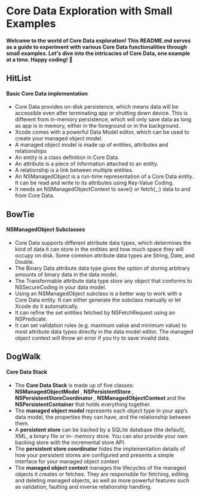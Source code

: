 # Core Data Exploration with Small Examples

#### Welcome to the world of Core Data exploration! This README.md serves as a guide to experiment with various Core Data functionalities through small examples. Let's dive into the intricacies of Core Data, one example at a time. Happy coding! 🚀

## HitList
#### Basic Core Data implementation

- Core Data provides on-disk persistence, 
  which means data will be accessible even after terminating app or shutting down device.
  This is different from in-memory persistence, which will only save data as long as app is in memory, either in the foreground or in the background.
- Xcode comes with a powerful Data Model editor, which can be used to create your managed object model.
- A managed object model is made up of entities, attributes and relationships
- An entity is a class definition in Core Data.
- An attribute is a piece of information attached to an entity.
- A relationship is a link between multiple entities.
- An NSManagedObject is a run-time representation of a Core Data entity. It can be read and write to its attributes using Key-Value Coding.
- It needs an NSManagedObjectContext to save() or fetch(_:) data to and from Core Data.


## BowTie
#### NSManagedObject Subclasses

- Core Data supports different attribute data types, which determines the kind of data it can store in the entities and how much space they will occupy on disk.
  Some common attribute data types are String, Date, and Double.
- The Binary Data attribute data type gives the option of storing arbitrary amounts of binary data in the data model.
- The Transformable attribute data type store any object that conforms to NSSecureCoding in your data model.
- Using an NSManagedObject subclass is a better way to work with a Core Data entity.
  It can either generate the subclass manually or let Xcode do it automatically.
- It can refine the set entities fetched by NSFetchRequest using an NSPredicate.
- It can set validation rules (e.g. maximum value and minimum value) to most attribute data types directly in the data model editor.
  The managed object context will throw an error if you try to save invalid data.

## DogWalk
#### Core Data Stack

- The **Core Data Stack** is made up of five classes:
  **NSManagedObjectModel** , **NSPersistentStore** , **NSPersistentStoreCoordinator** , **NSManagedObjectContext** and the **NSPersistentContainer** that holds everything together.
- The **managed object model** represents each object type in your app’s data model,
  the properties they can have, and the relationship between them.
- A **persistent store** can be backed by a SQLite database (the default), XML, a binary file or in- memory store.
  You can also provide your own backing store with the incremental store API.
- The **persistent store coordinator** hides the implementation details of how your persistent stores are configured
  and presents a simple interface for your managed object context
- The **managed object context** manages the lifecycles of the managed objects it creates or fetches.
  They are responsible for fetching, editing and deleting managed objects, as well as more powerful features such as validation, faulting and inverse relationship handling.
